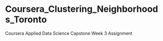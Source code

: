 # Coursera_Clustering_Neighborhoods_Toronto
Coursera Applied Data Science Capstone Week 3 Assignment
